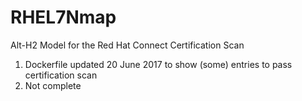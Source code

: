 # RHEL7Nmap
Alt-H2 Model for the Red Hat Connect Certification Scan
1. Dockerfile updated 20 June 2017 to show (some) entries to pass certification scan
2. Not complete
